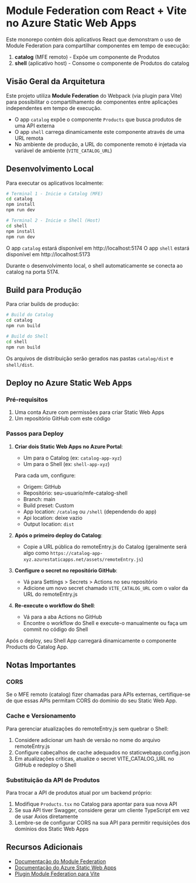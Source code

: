 # Module Federation com React + Vite no Azure Static Web Apps

Este monorepo contém dois aplicativos React que demonstram o uso de Module Federation para compartilhar componentes em tempo de execução:

1. **catalog** (MFE remoto) - Expõe um componente de Produtos
2. **shell** (aplicativo host) - Consome o componente de Produtos do catalog

## Visão Geral da Arquitetura

Este projeto utiliza **Module Federation** do Webpack (via plugin para Vite) para possibilitar o compartilhamento de componentes entre aplicações independentes em tempo de execução.

- O app `catalog` expõe o componente `Products` que busca produtos de uma API externa
- O app `shell` carrega dinamicamente este componente através de uma URL remota
- No ambiente de produção, a URL do componente remoto é injetada via variável de ambiente (`VITE_CATALOG_URL`)

## Desenvolvimento Local

Para executar os aplicativos localmente:

```bash
# Terminal 1 - Inicie o Catalog (MFE)
cd catalog
npm install
npm run dev

# Terminal 2 - Inicie o Shell (Host)
cd shell
npm install
npm run dev
```

O app `catalog` estará disponível em http://localhost:5174
O app `shell` estará disponível em http://localhost:5173

Durante o desenvolvimento local, o shell automaticamente se conecta ao catalog na porta 5174.

## Build para Produção

Para criar builds de produção:

```bash
# Build do Catalog
cd catalog
npm run build

# Build do Shell
cd shell
npm run build
```

Os arquivos de distribuição serão gerados nas pastas `catalog/dist` e `shell/dist`.

## Deploy no Azure Static Web Apps

### Pré-requisitos
1. Uma conta Azure com permissões para criar Static Web Apps
2. Um repositório GitHub com este código

### Passos para Deploy

1. **Criar dois Static Web Apps no Azure Portal**:
   - Um para o Catalog (ex: `catalog-app-xyz`)
   - Um para o Shell (ex: `shell-app-xyz`)
   
   Para cada um, configure:
   - Origem: GitHub
   - Repositório: seu-usuario/mfe-catalog-shell
   - Branch: main
   - Build preset: Custom
   - App location: `/catalog` ou `/shell` (dependendo do app)
   - Api location: deixe vazio
   - Output location: `dist`

2. **Após o primeiro deploy do Catalog**:
   - Copie a URL pública do remoteEntry.js do Catalog (geralmente será algo como `https://catalog-app-xyz.azurestaticapps.net/assets/remoteEntry.js`)
   
3. **Configure o secret no repositório GitHub**:
   - Vá para Settings > Secrets > Actions no seu repositório
   - Adicione um novo secret chamado `VITE_CATALOG_URL` com o valor da URL do remoteEntry.js

4. **Re-execute o workflow do Shell**:
   - Vá para a aba Actions no GitHub
   - Encontre o workflow do Shell e execute-o manualmente ou faça um commit no código do Shell

Após o deploy, seu Shell App carregará dinamicamente o componente Products do Catalog App.

## Notas Importantes

### CORS
Se o MFE remoto (catalog) fizer chamadas para APIs externas, certifique-se de que essas APIs permitam CORS do domínio do seu Static Web App.

### Cache e Versionamento
Para gerenciar atualizações do remoteEntry.js sem quebrar o Shell:

1. Considere adicionar um hash de versão no nome do arquivo remoteEntry.js
2. Configure cabeçalhos de cache adequados no staticwebapp.config.json
3. Em atualizações críticas, atualize o secret VITE_CATALOG_URL no GitHub e redeploy o Shell

### Substituição da API de Produtos
Para trocar a API de produtos atual por um backend próprio:

1. Modifique `Products.tsx` no Catalog para apontar para sua nova API
2. Se sua API tiver Swagger, considere gerar um cliente TypeScript em vez de usar Axios diretamente
3. Lembre-se de configurar CORS na sua API para permitir requisições dos domínios dos Static Web Apps

## Recursos Adicionais

- [Documentação do Module Federation](https://webpack.js.org/concepts/module-federation/)
- [Documentação do Azure Static Web Apps](https://docs.microsoft.com/azure/static-web-apps/)
- [Plugin Module Federation para Vite](https://github.com/originjs/vite-plugin-federation)
